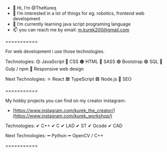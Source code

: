 - 👋 Hi, I’m @TheKureq
- 👀 I’m interested in a lot of things for eg. robotics, frontend web development
- 🌱 I’m currently learning java script programing language
- 📫 you can reach me by email: m.kurek200@gmail.com

===========

For web development i use those technologies.

Technologies:
🟡 JavaScript
🔵 CSS
🟠 HTML
🔴 SASS
🟣 Bootstrap
🟢 SQL
🥤  Gulp / npm
📱   Responsive web design

Next Technologies:
⚛ React
🟦 TypeScript
🟩 Node.js
📢 SEO

===========

My hobby projects you can find on my creator instagram:
- [https://www.instagram.com/kurek_the_creator/](https://www.instagram.com/kurek_workshop/)

Technologies:
✔ C++
✔ C
✔ LAD
✔ ST
✔ Gcode
✔ CAD

Next Technologies:
➖ Python
➖ OpenCV / C++

===========

<!---
TheKureq/TheKureq is a ✨ special ✨ repository because its `README.md` (this file) appears on your GitHub profile.
You can click the Preview link to take a look at your changes.
--->
